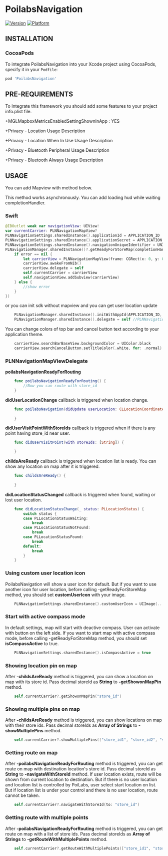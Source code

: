 # PoilabsNavigation
[![Version](https://img.shields.io/cocoapods/v/PoilabsNavigation.svg?style=flat)](https://cocoapods.org/pods/PoilabsNavigation)
[![Platform](https://img.shields.io/cocoapods/p/PoilabsNavigation.svg?style=flat)](https://cocoapods.org/pods/PoilabsNavigation)

## INSTALLATION

### CocoaPods

To integrate PoilabsNavigation into your Xcode project using CocoaPods, specify it in your `Podfile`:

```ruby
pod 'PoilabsNavigation'
```

## PRE-REQUIREMENTS
To Integrate this framework you should add some features to your project info.plist file.

+MGLMapboxMetricsEnabledSettingShownInApp : YES

+Privacy - Location Usage Description

+Privacy - Location When In Use Usage Description

+Privacy - Bluetooth Peripheral Usage Description

+Privacy - Bluetooth Always Usage Description

## USAGE

You can add Mapview with method below.

This method works asynchronously. You can add loading hud while waiting completionHandler.

### Swift

```swift
@IBOutlet weak var navigationView: UIView!
var currentCarrier: PLNNavigationMapView?
PLNNavigationSettings.sharedInstance().applicationId = APPLICATION_ID         
PLNNavigationSettings.sharedInstance().applicationSecret = APPLICATION_SECRET_KEY
PLNNavigationSettings.sharedInstance().navigationUniqueIdentifier = UNIQUE_IDENTIFIER
PLNavigationManager.sharedInstance()?.getReadyForStoreMap(completionHandler: { (error) in
	if error == nil {
    	let carrierView = PLNNavigationMapView(frame: CGRect(x: 0, y: 0, width: self.navigationView.bounds.size.width, height: self.navigationView.bounds.size.height))
    	carrierView.awakeFromNib()
    	carrierView.delegate = self
    	self.currentCarrier = carrierView
    	self.navigationView.addSubview(carrierView)
    } else {
    	//show error
    }
})
```

or you can init sdk without mapview and you can get user location update


```swift
    PLNavigationManager.sharedInstance().initWithAppId(APPLICATION_ID, andSecret: APPLICATION_SECRET_KEY, uniqueId: UNIQUE_IDENTIFIER)
    PLNavigationManager.sharedInstance().delegate = self //PLNNavigationMapViewDelegate
```

You can change colors of top bar and cancel button text according to your application theme.

```swift
    carrierView.searchBarBaseView.backgroundColor = UIColor.black
    carrierView.searchCancelButton.setTitleColor(.white, for: .normal)
```

### PLNNavigationMapViewDelegate


**poilabsNavigationReadyForRouting** 

```swift
    func poilabsNavigationReadyForRouting() {
        //Now you can route with store_id
    }
```

**didUserLocationChange** callback is triggered when location change.

```swift
    func poilabsNavigation(didUpdate userLocation: CLLocationCoordinate2D, floorLevel: Int, floorName: String) {
        
    }
```

**didUserVisitPointWithStoreIds** callback is triggered when if there is any point having store_id near user.

```swift
    func didUserVisitPoint(with storeIds: [String]) {

    }
```

**childsAreReady** callback is triggered when location list is ready. You can show any location on map after it is triggered.

```swift
    func childsAreReady() {
        
    }
```

**didLocationStatusChanged** callback is triggered when found, waiting or lost user location.

```swift
    func didLocationStatusChange(_ status: PLLocationStatus) {
        switch status {
        case PLLocationStatusWaiting:
            break
        case PLLocationStatusNotFound:
            break
        case PLLocationStatusFound:
            break
        default:
            break
        }
    }
```

### Using custom user location icon

PoilabsNavigation will show a user icon for default. But if you want to use another icon for user location, before calling -getReadyForStoreMap method, you should set **customUserIcon** with your image.

```swift
	PLNNavigationSettings.sharedInstance().customUserIcon = UIImage(...
```

### Start with active compass mode

In default settings, map will start with deactive compass. User can activate with button on the left side. If you want to start map with active compass mode, before calling -getReadyForStoreMap method, you should set **isCompassActive** to true.


```swift
	PLNNavigationSettings.sharedInstance().isCompassActive = true
```

### Showing location pin on map

After **-childsAreReady** method is triggered, you can show a location on map with its store id. Pass decimal storeId as **String** to **-getShowonMapPin** method.

```swift
	self.currentCarrier?.getShowonMapPin("store_id")
```

### Showing multiple pins on map

After **-childsAreReady** method is triggered, you can show locations on map with their store ids. Pass decimal storeIds as **Array of Strings** to **-showMultiplePins** method.

```swift
	self.currentCarrier?.showMultiplePins(["store_id1", "store_id2", "store_id3"])
```

### Getting route on map

After **-poilabsNavigationReadyForRouting** method is triggered, you can get route on map with destination location's store id. Pass decimal storeId as **String** to **-navigateWithStoreId** method. If user location exists, route will be shown from current location to destination. But if there is no user location and location list is controlled by PoiLabs, user select start location on list. But if location list is under your control and there is no user location, route cannot be taken.


```swift
	self.currentCarrier?.navigateWithStoreId(to: "store_id")
```

### Getting route with multiple points

After **-poilabsNavigationReadyForRouting** method is triggered, you can get route on map with a list of store ids. Pass decimal storeIds as **Array of Strings** to **-getRouteWithMultiplePoints** method.

```swift
	self.currentCarrier?.getRouteWithMultiplePoints(["store_id1", "store_id2", "store_id3"])
```
